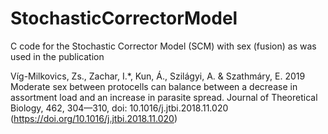 # StochasticCorrectorModel

C code for the Stochastic Corrector Model (SCM) with sex (fusion)
as was used in the publication

Víg-Milkovics, Zs., Zachar, I.*, Kun, Á., Szilágyi, A. & Szathmáry, E. 2019 Moderate sex between protocells can balance between a decrease in assortment load and an increase in parasite spread. Journal of Theoretical Biology, 462, 304—310, doi: 10.1016/j.jtbi.2018.11.020 (https://doi.org/10.1016/j.jtbi.2018.11.020)

